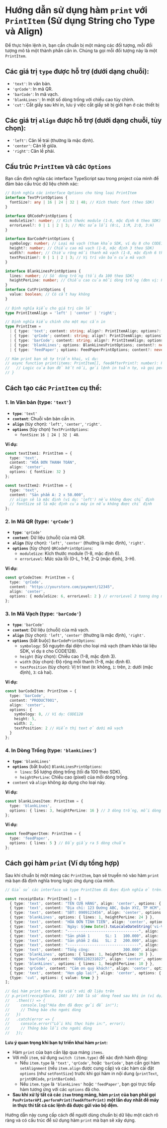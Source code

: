 # Hướng dẫn sử dụng hàm `print` với `PrintItem` (Sử dụng String cho Type và Align)

Để thực hiện lệnh in, bạn cần chuẩn bị một mảng các đối tượng, mỗi đối tượng mô tả một thành phần cần in. Chúng ta gọi mỗi đối tượng này là một `PrintItem`.

## Các giá trị `type` được hỗ trợ (dưới dạng chuỗi):

*   `'text'`: In văn bản.
*   `'qrCode'`: In mã QR.
*   `'barCode'`: In mã vạch.
*   `'blankLines'`: In một số dòng trống với chiều cao tùy chỉnh. 
*   `'cut'`: Cắt giấy sau khi in, lưu ý việc cắt giấy sẽ bị giới hạn ở các thiết bị

## Các giá trị `align` được hỗ trợ (dưới dạng chuỗi, tùy chọn):

*   `'left'`: Căn lề trái (thường là mặc định).
*   `'center'`: Căn lề giữa.
*   `'right'`: Căn lề phải.

## Cấu trúc `PrintItem` và các `Options`

Bạn cần định nghĩa các interface TypeScript sau trong project của mình để đảm bảo cấu trúc dữ liệu chính xác:

```typescript
// Định nghĩa các interface Options cho từng loại PrintItem
interface TextPrintOptions {
  fontSize?: any | 16 | 24 | 32 | 48; // Kích thước font (theo SDK)
}

interface QRCodePrintOptions {
  moduleSize?: number; // Kích thước module (1-8, mặc định 6 theo SDK)
  errorLevel?: 0 | 1 | 2 | 3; // Mức sửa lỗi (0:L, 1:M, 2:Q, 3:H)
}

interface BarCodePrintOptions {
  symbology: number; // Loại mã vạch (tham khảo SDK, ví dụ 8 cho CODE128)
  height?: number; // Chiều cao mã vạch (1-8, mặc định 3 theo SDK)
  width?: number; // Chiều rộng mỗi thanh mã vạch (1-8, mặc định 6 theo SDK)
  textPosition?: 0 | 1 | 2 | 3; // Vị trí văn bản của mã vạch
}

interface BlankLinesPrintOptions {
  lines: number; // Số dòng trống (tối đa 100 theo SDK)
  heightPerLine: number; // Chiều cao của mỗi dòng trống (đơn vị: Pixel)
}
interface CutPrintOptions {
  value: boolean; // Có cắt hay không  
}
 
// Định nghĩa kiểu cho giá trị căn lề
type PrintItemAlign = 'left' | 'center' | 'right';

// Định nghĩa kiểu chính cho một mục cần in
type PrintItem =
  | { type: 'text'; content: string; align?: PrintItemAlign; options?: TextPrintOptions; }
  | { type: 'qrCode'; content: string; align?: PrintItemAlign; options?: QRCodePrintOptions; }
  | { type: 'barCode'; content: string; align?: PrintItemAlign; options: BarCodePrintOptions; } // `options.symbology` là bắt buộc
  | { type: 'blankLines'; options: BlankLinesPrintOptions; content?: never; align?: never; }
  | { type: 'feedPaper'; options: FeedPaperPrintOptions; content?: never; align?: never; };

// Hàm print bạn sẽ tự triển khai, ví dụ:
// async function print(items: PrintItem[], feedAfterPrint?: number): Promise<void> {
//   // Logic của bạn để kết nối, gửi lệnh in tuần tự, và gọi performPrint sẽ ở đây
// } 
```

## Cách tạo các `PrintItem` cụ thể:

### 1. In Văn bản (type: `'text'`)
*   **`type`**: `'text'`
*   **`content`**: Chuỗi văn bản cần in.
*   **`align`** (tùy chọn): `'left'`, `'center'`, `'right'`.
*   **`options`** (tùy chọn) `TextPrintOptions`:
    *   `fontSize`: `16 | 24 | 32 | 48`.

**Ví dụ:**
```typescript
const textItem1: PrintItem = {
  type: 'text',
  content: "HÓA ĐƠN THANH TOÁN",
  align: 'center',
  options: { fontSize: 32 }
};

const textItem2: PrintItem = {
  type: 'text',
  content: "Sản phẩm A: 2 x 50.000",
  // align sẽ là mặc định (ví dụ: 'left') nếu không được chỉ định
  // fontSize sẽ là mặc định của máy in nếu không được chỉ định
};
```

### 2. In Mã QR (type: `'qrCode'`)
*   **`type`**: `'qrCode'`
*   **`content`**: Dữ liệu (chuỗi) của mã QR.
*   **`align`** (tùy chọn): `'left'`, `'center'` (thường là mặc định), `'right'`.
*   **`options`** (tùy chọn) `QRCodePrintOptions`:
    *   `moduleSize`: Kích thước module (1-8, mặc định 6).
    *   `errorLevel`: Mức sửa lỗi (0-L, 1-M, 2-Q (mặc định), 3-H).

**Ví dụ:**
```typescript
const qrCodeItem: PrintItem = {
  type: 'qrCode',
  content: "https://yourstore.com/payment/12345",
  align: 'center',
  options: { moduleSize: 6, errorLevel: 2 } // errorLevel 2 tương ứng mức 'Q'
};
```

### 3. In Mã Vạch (type: `'barCode'`)
*   **`type`**: `'barCode'`
*   **`content`**: Dữ liệu (chuỗi) của mã vạch.
*   **`align`** (tùy chọn): `'left'`, `'center'` (thường là mặc định), `'right'`.
*   **`options`** (bắt buộc) `BarCodePrintOptions`:
    *   `symbology`: Số nguyên đại diện cho loại mã vạch (tham khảo tài liệu SDK, ví dụ `8` cho CODE128).
    *   `height` (tùy chọn): Chiều cao (1-8, mặc định 3).
    *   `width` (tùy chọn): Độ rộng mỗi thanh (1-8, mặc định 6).
    *   `textPosition` (tùy chọn): Vị trí text (`0`: không, `1`: trên, `2`: dưới (mặc định), `3`: cả hai).

**Ví dụ:**
```typescript
const barCodeItem: PrintItem = {
  type: 'barCode',
  content: "PRODUCT001",
  align: 'center',
  options: {
    symbology: 8, // Ví dụ: CODE128
    height: 5,
    width: 2,
    textPosition: 2 // Hiển thị text ở dưới mã vạch
  }
};
```

### 4. In Dòng Trống (type: `'blankLines'`)
*   **`type`**: `'blankLines'`
*   **`options`** (bắt buộc) `BlankLinesPrintOptions`:
    *   `lines`: Số lượng dòng trống (tối đa 100 theo SDK).
    *   `heightPerLine`: Chiều cao (pixel) của mỗi dòng trống.
*   `content` và `align` không áp dụng cho loại này.

**Ví dụ:**
```typescript
const blankLinesItem: PrintItem = {
  type: 'blankLines',
  options: { lines: 3, heightPerLine: 16 } // 3 dòng trống, mỗi dòng cao 16 pixel
};
``` 

**Ví dụ:**
```typescript
const feedPaperItem: PrintItem = {
  type: 'feedPaper',
  options: { lines: 5 } // Đẩy giấy ra 5 dòng chuẩn
};
```

## Cách gọi hàm `print` (Ví dụ tổng hợp)

Sau khi chuẩn bị một mảng các `PrintItem`, bạn sẽ truyền nó vào hàm `print` mà bạn đã định nghĩa trong logic ứng dụng của mình.

```typescript
// Giả sử các interface và type PrintItem đã được định nghĩa ở trên.

const receiptData: PrintItem[] = [
  { type: 'text', content: "TÊN CỬA HÀNG", align: 'center', options: { fontSize: 32 } },
  { type: 'text', content: "Địa chỉ: 123 Đường ABC, Quận XYZ, TP HCM", align: 'center', options: { fontSize: 16 } },
  { type: 'text', content: "SĐT: 0909123456", align: 'center', options: { fontSize: 16 } },
  { type: 'blankLines', options: { lines: 1, heightPerLine: 24 } },
  { type: 'text', content: "HÓA ĐƠN TÍNH TIỀN", align: 'center', options: { fontSize: 24 } },
  { type: 'text', content: `Ngày: ${new Date().toLocaleDateString('vi-VN')}`, align: 'left' },
  { type: 'text', content: "--------------------------------", align: 'center' },
  { type: 'text', content: "Sản phẩm 1       SL: 1   100.000", align: 'left' },
  { type: 'text', content: "Sản phẩm 2 dài   SL: 2   200.000", align: 'left' },
  { type: 'text', content: "--------------------------------", align: 'center' },
  { type: 'text', content: "Tổng cộng:               300.000", align: 'right', options: { fontSize: 24 } },
  { type: 'blankLines', options: { lines: 1, heightPerLine: 30 } },
  { type: 'barCode', content: "HD00120231027", align: 'center', options: { symbology: 8, height: 4, width: 2, textPosition: 0 } },
  { type: 'blankLines', options: { lines: 1, heightPerLine: 10 } },
  { type: 'qrCode', content: "Cảm ơn quý khách!", align: 'center', options: { moduleSize: 4 } },
  { type: 'text', content: "Hẹn gặp lại!", align: 'center', options: { fontSize: 16 } }, 
  {type: 'cut', options: { value: true } }
];

// Gọi hàm print bạn đã tự viết với dữ liệu trên
// p.print(receiptData, 160) // 160 là số dòng feed sau khi in (ví dụ)
//   .then(() => {
//     console.log("Hóa đơn đã được gửi để in!");
//     // Thông báo cho người dùng
//   })
//   .catch(error => {
//     console.error("Lỗi khi thực hiện in:", error);
//     // Thông báo lỗi cho người dùng
//   });
```

**Lưu ý quan trọng khi bạn tự triển khai hàm `print`:**

*   Hàm `print` của bạn cần lặp qua mảng `items`.
*   Với mỗi `item`, sử dụng `switch (item.type)` để xác định hành động:
    *   Nếu `item.type` là `'text'`, `'qrCode'`, hoặc `'barCode'`, bạn cần gọi hàm `setAlignment` (nếu `item.align` được cung cấp) và các hàm cài đặt `options` (như `setFontSize`) trước khi gọi hàm in nội dung (`printText`, `printQRCode`, `printBarCode`).
    *   Nếu `item.type` là `'blankLines'` hoặc `'feedPaper'`, bạn gọi trực tiếp hàm tương ứng với các `options` đã cho.
*   **Sau khi xử lý tất cả các `item` trong mảng, hàm `print` của bạn phải gọi `PosPrinterAPI.performPrint(feedAfterPrint)` một lần duy nhất để máy in thực thi tất cả các lệnh đã được gửi vào bộ đệm.**

Hướng dẫn này cung cấp cách để người dùng chuẩn bị dữ liệu một cách rõ ràng và có cấu trúc để sử dụng hàm `print` mà bạn sẽ xây dựng.
```
